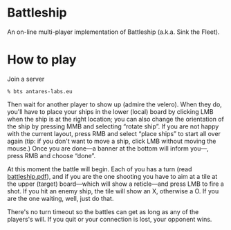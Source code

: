 # Battleship

An on-line multi-player implementation of Battleship (a.k.a. Sink the Fleet).

# How to play

Join a server

	% bts antares-labs.eu

Then wait for another player to show up (admire the velero).  When
they do, you'll have to place your ships in the lower (local) board by
clicking LMB when the ship is at the right location; you can also
change the orientation of the ship by pressing MMB and selecting
“rotate ship”.  If you are not happy with the current layout, press
RMB and select “place ships” to start all over again (tip: if you
don't want to move a ship, click LMB without moving the mouse.) Once
you are done—a banner at the bottom will inform you—, press RMB and
choose “done”.

At this moment the battle will begin.  Each of you has a turn (read
[battleship.pdf](battleship.pdf)), and if you are the one shooting you
have to aim at a tile at the upper (target) board—which will show a
reticle—and press LMB to fire a shot.  If you hit an enemy ship, the
tile will show an X, otherwise a O. If you are the one waiting, well,
just do that.

There's no turn timeout so the battles can get as long as any of the
players's will.  If you quit or your connection is lost, your opponent
wins.
